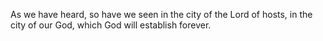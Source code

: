 As we have heard, so have we seen in the city of the Lord of hosts, in the city of our God, which God will establish forever.
